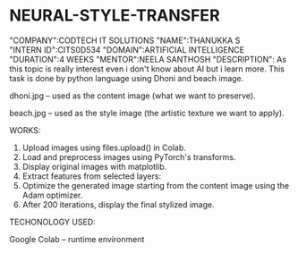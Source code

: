 # NEURAL-STYLE-TRANSFER 
"COMPANY":CODTECH IT SOLUTIONS
"NAME":THANUKKA S  
"INTERN ID":CITS0D534
"DOMAIN":ARTIFICIAL INTELLIGENCE 
"DURATION":4 WEEKS 
"MENTOR":NEELA SANTHOSH
"DESCRIPTION": As this topic is really interest even i don't know about AI but i learn more.
This task is done by python language using Dhoni and beach image.

dhoni.jpg – used as the content image (what we want to preserve).

beach.jpg – used as the style image (the artistic texture we want to apply).

WORKS:

1. Upload images using files.upload() in Colab.
2. Load and preprocess images using PyTorch's transforms.
3. Display original images with matplotlib.
4. Extract features from selected layers:
5. Optimize the generated image starting from the content image using the Adam optimizer.
6. After 200 iterations, display the final stylized image.

TECHONOLOGY USED:

Google Colab – runtime environment
